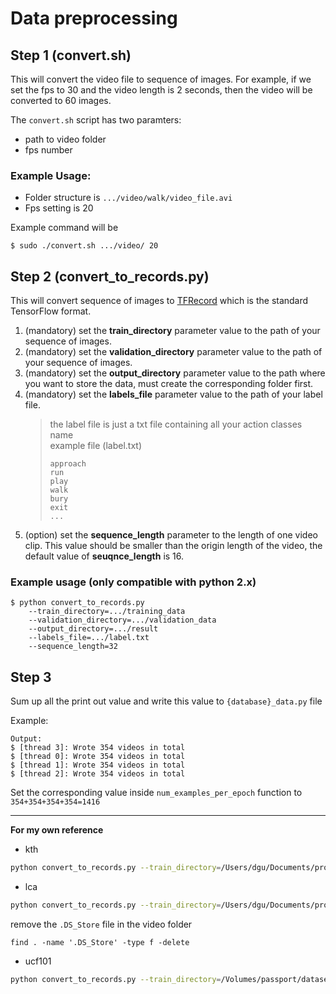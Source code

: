 # Data preprocessing

## Step 1 (convert.sh)

This will convert the video file to sequence of images. For example, if we 
set the fps to 30 and the video length is 2 seconds, then the video will be 
converted to 60 images.

The `convert.sh` script has two paramters:
* path to video folder
* fps number

### **Example Usage**:
* Folder structure is `.../video/walk/video_file.avi` 
* Fps setting is 20

Example command will be 
```
$ sudo ./convert.sh .../video/ 20
```

## Step 2 (convert_to_records.py)

This will convert sequence of images to [TFRecord](https://www.tensorflow.org/versions/r0.11/how_tos/reading_data/index.html#file-formats) 
which is the standard TensorFlow format.

1. (mandatory) set the **train_directory** parameter value to the path of your sequence of images.
2. (mandatory) set the **validation_directory** parameter value to the path of your sequence of images.
3. (mandatory) set the **output_directory** parameter value to the path where you want to store the data, must create the corresponding folder first.
4. (mandatory) set the **labels_file** parameter value to the path of your label file.
    > the label file is just a txt file containing all your action classes name
    > <br> example file (label.txt)
    > ``` 
    > approach
    > run
    > play
    > walk
    > bury
    > exit
    > ...
    > ```
5. (option) set the **sequence_length** parameter to the length of one video clip. This value should be smaller than the origin length of the video, the default value of **seuqnce_length**
is 16.
 
### Example usage (only compatible with python 2.x)

```
$ python convert_to_records.py 
    --train_directory=.../training_data 
    --validation_directory=.../validation_data 
    --output_directory=.../result 
    --labels_file=.../label.txt 
    --sequence_length=32
```

## Step 3
Sum up all the print out value and write this value to `{database}_data.py` file

Example:

```
Output:
$ [thread 3]: Wrote 354 videos in total
$ [thread 0]: Wrote 354 videos in total
$ [thread 1]: Wrote 354 videos in total
$ [thread 2]: Wrote 354 videos in total
```

Set the corresponding value inside `num_examples_per_epoch` function to 
`354+354+354+354=1416`

---
**For my own reference**
- kth
```bash
python convert_to_records.py --train_directory=/Users/dgu/Documents/projects/machine_learning/kth_data/origin_images --output_directory=/Users/dgu/Documents/projects/machine_learning/kth_data/sharded_data --label_file=/Users/dgu/Documents/projects/machine_learning/kth_data/label.txt
```

- lca
```bash
python convert_to_records.py --train_directory=/Users/dgu/Documents/projects/machine_learning/lca_data/origin_images --output_directory=/Users/dgu/Documents/projects/machine_learning/lca_data/sharded_data --label_file=/Users/dgu/Documents/projects/machine_learning/lca_data/label
```

remove the `.DS_Store` file in the video folder
```
find . -name '.DS_Store' -type f -delete
```

- ucf101
```bash
python convert_to_records.py --train_directory=/Volumes/passport/datasets/action_ucf101/origin_images --output_directory=/Volumes/passport/datasets/action_ucf101/sharded_data --label_file=/Volumes/passport/datasets/action_ucf101/label
```
